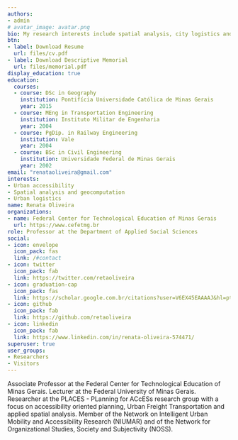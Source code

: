 ```yaml
---
authors:
- admin
# avatar_image: avatar.png
bio: My research interests include spatial analysis, city logistics and accessibility.
btn:
- label: Download Resume
  url: files/cv.pdf
- label: Download Descriptive Memorial
  url: files/memorial.pdf
display_education: true
education:
  courses:
  - course: DSc in Geography
    institution: Pontifícia Universidade Católica de Minas Gerais
    year: 2015
  - course: MEng in Transportation Engineering
    institution: Instituto Militar de Engenharia
    year: 2004
  - course: PgDip. in Railway Engineering
    institution: Vale
    year: 2004
  - course: BSc in Civil Engineering
    institution: Universidade Federal de Minas Gerais
    year: 2002
email: "renataoliveira@gmail.com"
interests:
- Urban accessibility
- Spatial analysis and geocomputation
- Urban logistics
name: Renata Oliveira
organizations:
- name: Federal Center for Technological Education of Minas Gerais
  url: https://www.cefetmg.br
role: Professor at the Department of Applied Social Sciences
social:
- icon: envelope
  icon_pack: fas
  link: /#contact
- icon: twitter
  icon_pack: fab
  link: https://twitter.com/retaoliveira
- icon: graduation-cap
  icon_pack: fas
  link: https://scholar.google.com.br/citations?user=V6EX45EAAAAJ&hl=pt-BR
- icon: github
  icon_pack: fab
  link: https://github.com/retaoliveira
- icon: linkedin
  icon_pack: fab
  link: https://www.linkedin.com/in/renata-oliveira-574471/
superuser: true
user_groups:
- Researchers
- Visitors
---
```


Associate Professor at the Federal Center for Technological Education of Minas Gerais. Lecturer at the Federal University of Minas Gerais. Researcher at the PLACES - PLanning for ACcESs research group with a focus on accessibility oriented planning, Urban Freight Transportation and applied spatial analysis. Member of the Network on Intelligent Urban Mobility and Accessibility Research (NIUMAR) and of the Network for Organizational Studies, Society and Subjectivity (NOSS).


